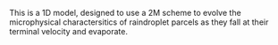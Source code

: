 
This is a 1D model, designed to use a 2M scheme to evolve the microphysical charactersitics of raindroplet parcels as they fall at their terminal velocity and evaporate. 
